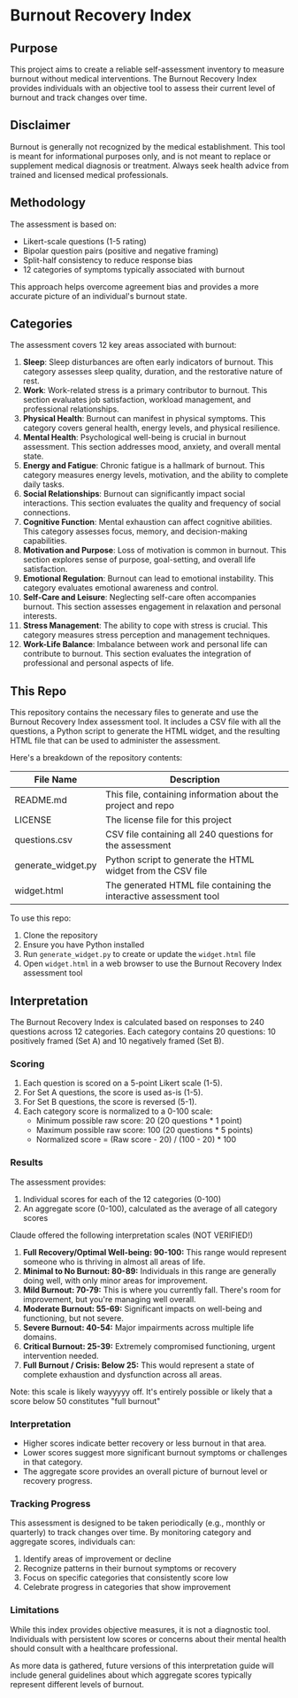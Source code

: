 # Burnout Recovery Index




## Purpose
This project aims to create a reliable self-assessment inventory to measure burnout without medical interventions. The Burnout Recovery Index provides individuals with an objective tool to assess their current level of burnout and track changes over time.



## Disclaimer

Burnout is generally not recognized by the medical establishment. This tool is meant for informational purposes only, and is not meant to replace or supplement medical diagnosis or treatment. Always seek health advice from trained and licensed medical professionals. 



## Methodology
The assessment is based on:
- Likert-scale questions (1-5 rating)
- Bipolar question pairs (positive and negative framing)
- Split-half consistency to reduce response bias
- 12 categories of symptoms typically associated with burnout

This approach helps overcome agreement bias and provides a more accurate picture of an individual's burnout state.






## Categories
The assessment covers 12 key areas associated with burnout:

1. **Sleep**: Sleep disturbances are often early indicators of burnout. This category assesses sleep quality, duration, and the restorative nature of rest.
2. **Work**: Work-related stress is a primary contributor to burnout. This section evaluates job satisfaction, workload management, and professional relationships.
3. **Physical Health**: Burnout can manifest in physical symptoms. This category covers general health, energy levels, and physical resilience.
4. **Mental Health**: Psychological well-being is crucial in burnout assessment. This section addresses mood, anxiety, and overall mental state.
5. **Energy and Fatigue**: Chronic fatigue is a hallmark of burnout. This category measures energy levels, motivation, and the ability to complete daily tasks.
6. **Social Relationships**: Burnout can significantly impact social interactions. This section evaluates the quality and frequency of social connections.
7. **Cognitive Function**: Mental exhaustion can affect cognitive abilities. This category assesses focus, memory, and decision-making capabilities.
8. **Motivation and Purpose**: Loss of motivation is common in burnout. This section explores sense of purpose, goal-setting, and overall life satisfaction.
9. **Emotional Regulation**: Burnout can lead to emotional instability. This category evaluates emotional awareness and control.
10. **Self-Care and Leisure**: Neglecting self-care often accompanies burnout. This section assesses engagement in relaxation and personal interests.
11. **Stress Management**: The ability to cope with stress is crucial. This category measures stress perception and management techniques.
12. **Work-Life Balance**: Imbalance between work and personal life can contribute to burnout. This section evaluates the integration of professional and personal aspects of life.






## This Repo

This repository contains the necessary files to generate and use the Burnout Recovery Index assessment tool. It includes a CSV file with all the questions, a Python script to generate the HTML widget, and the resulting HTML file that can be used to administer the assessment.

Here's a breakdown of the repository contents:

| File Name | Description |
|-----------|-------------|
| README.md | This file, containing information about the project and repo |
| LICENSE | The license file for this project |
| questions.csv | CSV file containing all 240 questions for the assessment |
| generate_widget.py | Python script to generate the HTML widget from the CSV file |
| widget.html | The generated HTML file containing the interactive assessment tool |

To use this repo:

1. Clone the repository
2. Ensure you have Python installed
3. Run `generate_widget.py` to create or update the `widget.html` file
4. Open `widget.html` in a web browser to use the Burnout Recovery Index assessment tool





## Interpretation

The Burnout Recovery Index is calculated based on responses to 240 questions across 12 categories. Each category contains 20 questions: 10 positively framed (Set A) and 10 negatively framed (Set B).

### Scoring

1. Each question is scored on a 5-point Likert scale (1-5).
2. For Set A questions, the score is used as-is (1-5).
3. For Set B questions, the score is reversed (5-1).
4. Each category score is normalized to a 0-100 scale:
   - Minimum possible raw score: 20 (20 questions * 1 point)
   - Maximum possible raw score: 100 (20 questions * 5 points)
   - Normalized score = (Raw score - 20) / (100 - 20) * 100

### Results

The assessment provides:
1. Individual scores for each of the 12 categories (0-100)
2. An aggregate score (0-100), calculated as the average of all category scores

Claude offered the following interpretation scales (NOT VERIFIED!)

1. **Full Recovery/Optimal Well-being: 90-100:** This range would represent someone who is thriving in almost all areas of life.
2. **Minimal to No Burnout: 80-89:** Individuals in this range are generally doing well, with only minor areas for improvement.
3. **Mild Burnout: 70-79:** This is where you currently fall. There's room for improvement, but you're managing well overall.
4. **Moderate Burnout: 55-69:** Significant impacts on well-being and functioning, but not severe.
5. **Severe Burnout: 40-54:** Major impairments across multiple life domains.
6. **Critical Burnout: 25-39:** Extremely compromised functioning, urgent intervention needed.
7. **Full Burnout / Crisis: Below 25:** This would represent a state of complete exhaustion and dysfunction across all areas.

Note: this scale is likely wayyyyy off. It's entirely possible or likely that a score below 50 constitutes "full burnout" 


### Interpretation

- Higher scores indicate better recovery or less burnout in that area.
- Lower scores suggest more significant burnout symptoms or challenges in that category.
- The aggregate score provides an overall picture of burnout level or recovery progress.

### Tracking Progress

This assessment is designed to be taken periodically (e.g., monthly or quarterly) to track changes over time. By monitoring category and aggregate scores, individuals can:

1. Identify areas of improvement or decline
2. Recognize patterns in their burnout symptoms or recovery
3. Focus on specific categories that consistently score low
4. Celebrate progress in categories that show improvement

### Limitations

While this index provides objective measures, it is not a diagnostic tool. Individuals with persistent low scores or concerns about their mental health should consult with a healthcare professional.

As more data is gathered, future versions of this interpretation guide will include general guidelines about which aggregate scores typically represent different levels of burnout.
